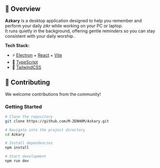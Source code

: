 ## 👀 Overview

**Azkary** is a desktop application designed to help you remember and perform your daily _zikr_ while working on your PC or laptop.  
It runs quietly in the background, offering gentle reminders so you can stay consistent with your daily worship.

**Tech Stack:**

- ⚡ [Electron](https://www.electronjs.org/) + [React](https://reactjs.org/) + [Vite](https://vitejs.dev/)
- 📜 [TypeScript](https://www.typescriptlang.org/)
- 🎨 [TailwindCSS](https://tailwindcss.com/)

## 🛫 Contributing

We welcome contributions from the community!

### Getting Started

```bash
# Clone the repository
git clone https://github.com/M-ZENHOM/Azkary.git

# Navigate into the project directory
cd Azkary

# Install dependencies
npm install

# Start development
npm run dev
```
